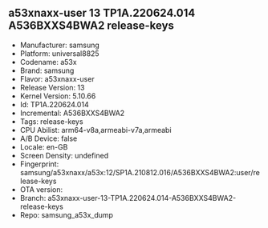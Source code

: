 ## a53xnaxx-user 13 TP1A.220624.014 A536BXXS4BWA2 release-keys
- Manufacturer: samsung
- Platform: universal8825
- Codename: a53x
- Brand: samsung
- Flavor: a53xnaxx-user
- Release Version: 13
- Kernel Version: 5.10.66
- Id: TP1A.220624.014
- Incremental: A536BXXS4BWA2
- Tags: release-keys
- CPU Abilist: arm64-v8a,armeabi-v7a,armeabi
- A/B Device: false
- Locale: en-GB
- Screen Density: undefined
- Fingerprint: samsung/a53xnaxx/a53x:12/SP1A.210812.016/A536BXXS4BWA2:user/release-keys
- OTA version: 
- Branch: a53xnaxx-user-13-TP1A.220624.014-A536BXXS4BWA2-release-keys
- Repo: samsung_a53x_dump
